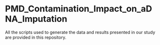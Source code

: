# PMD_Contamination_Impact_on_aDNA_Imputation

All the scripts used to generate the data and results presented in our study are provided in this repository. 

